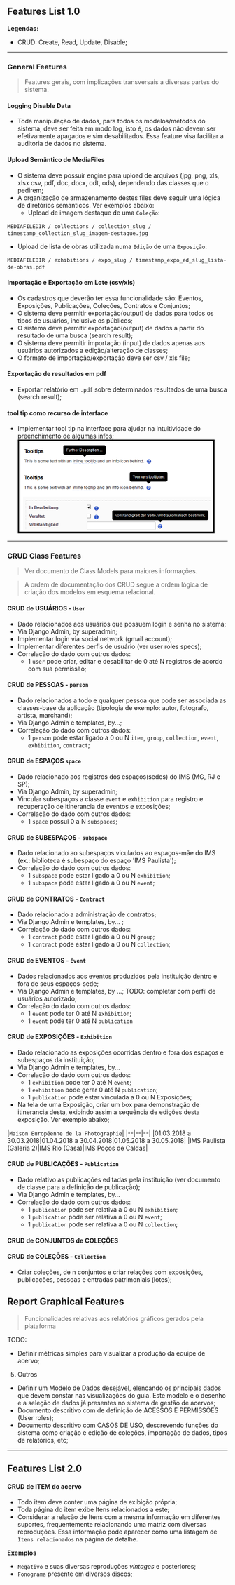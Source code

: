 ## Features List 1.0
**Legendas:**
* CRUD: Create, Read, Update, Disable;

----

### General Features
> Features gerais, com implicações transversais a diversas partes do sistema.

#### Logging Disable Data
- Toda manipulação de dados, para todos os modelos/métodos do sistema, deve ser feita em modo log, isto é, os dados não devem ser efetivamente apagados e sim desabilitados. Essa feature visa facilitar a auditoria de dados no sistema.

#### Upload Semântico de MediaFiles
- O sistema deve possuir engine para upload de arquivos (jpg, png, xls, xlsx csv, pdf, doc, docx, odt, ods), dependendo das classes que o pedirem;
- A organização de armazenamento destes files deve seguir uma lógica de diretórios semanticos. Ver exemplos abaixo:
  - Upload de imagem destaque de uma `Coleção`:

```
MEDIAFILEDIR / collections / collection_slug / timestamp_collection_slug_imagem-destaque.jpg

```

  - Upload de lista de obras utilizada numa `Edição` de uma `Exposição`:

```
MEDIAFILEDIR / exhibitions / expo_slug / timestamp_expo_ed_slug_lista-de-obras.pdf
```

#### Importação e Exportação em Lote (csv/xls)
- Os cadastros que deverão ter essa funcionalidade são: Eventos, Exposições, Publicações, Coleções, Contratos e Conjuntos;
- O sistema deve permitir exportação(output) de dados para todos os tipos de usuários, inclusive os públicos;
- O sistema deve permitir exportação(output) de dados a partir do resultado de uma busca (search result);
- O sistema deve permitir importação (input) de dados apenas aos usuários autorizados a edição/alteração de classes;
- O formato de importação/exportação deve ser csv / xls file;


#### Exportação de resultados em pdf
- Exportar relatório em `.pdf` sobre determinados resultados de uma busca (search result);


#### tool tip como recurso de interface
- Implementar tool tip na interface para ajudar na intuitividade do preenchimento de algumas infos;
![alt text](images/tooltip_example.png)


----
### CRUD Class Features
> Ver documento de Class Models para maiores informações.

> A ordem de documentação dos CRUD segue a ordem lógica de criação dos modelos em esquema relacional.

#### CRUD de USUÁRIOS - `User`
- Dado relacionados aos usuários que possuem login e senha no sistema;
- Via Django Admin, by superadmin;
- Implementar login via social network (gmail account);
- Implementar diferentes perfis de usuário (ver user roles specs);
- Correlação do dado com outros dados:
  - 1 `user` pode criar, editar e desabilitar de 0 até N registros de acordo com sua permissão;


#### CRUD de PESSOAS - `person`
- Dado relacionados a todo e qualquer pessoa que pode ser associada as classes-base da aplicação (tipologia de exemplo: autor, fotografo, artista, marchand);
- Via Django Admin e templates, by...;
- Correlação do dado com outros dados:
  - 1 `person` pode estar ligado a 0 ou N `item`, `group`, `collection`, `event`, `exhibition`, `contract`;


#### CRUD de ESPAÇOS `space`
- Dado relacionado aos registros dos espaços(sedes) do IMS (MG, RJ e SP);
- Via Django Admin, by superadmin;
- Vincular subespaços a classe `event` e `exhibition` para registro e recuperação de itinerancia de eventos e exposições;
- Correlação do dado com outros dados:
  - 1 `space` possui 0 a N `subspaces`;


#### CRUD de SUBESPAÇOS - `subspace`
- Dado relacionado ao subespaços viculados ao espaços-mãe do IMS (ex.: biblioteca é subespaço do espaço 'IMS Paulista');
- Correlação do dado com outros dados:
  - 1 `subspace` pode estar ligado a 0 ou N `exhibition`;
  - 1 `subspace` pode estar ligado a 0 ou N `event`;


#### CRUD de CONTRATOS - `Contract`
- Dado relacionado a administração de contratos;
- Via Django Admin e templates, by... ;
- Correlação do dado com outros dados:
  - 1 `contract` pode estar ligado a 0 ou N `group`;
  - 1 `contract` pode estar ligado a 0 ou N `collection`;


#### CRUD de EVENTOS - `Event`
- Dados relacionados aos eventos produzidos pela instituição dentro e fora de seus espaços-sede;
- Via Django Admin e templates, by ...; TODO: completar com perfil de usuários autorizado;
- Correlação do dado com outros dados:
  - 1 `event` pode ter 0 até N `exhibition`;
  - 1 `event` pode ter 0 até N `publication`


#### CRUD de EXPOSIÇÕES - `Exhibition`
- Dado relacionado as exposições ocorridas dentro e fora dos espaços e subespaços da instituição;
- Via Django Admin e templates, by...
- Correlação do dado com outros dados:
  - 1 `exhibition` pode ter 0 até N `event`;
  - 1 `exhibition` pode gerar 0 até N `publication`;
  - 1 `publication` pode estar vinculada a 0 ou N Exposições;
- Na tela de uma Exposição, criar um box para demonstração de itinerancia desta, exibindo assim a sequência de edições desta exposição. Ver exemplo abaixo;

|`Maison Européenne de la Photographie`|
|--|--|--|
|01.03.2018 a 30.03.2018|01.04.2018 a 30.04.2018|01.05.2018 a 30.05.2018|
|IMS Paulista (Galeria 2)|IMS Rio (Casa)|IMS Poços de Caldas|

#### CRUD de PUBLICAÇÕES - `Publication`
- Dado relativo as publicações editadas pela instituição (ver documento de classe para a definição de publicação);
- Via Django Admin e templates, by...
- Correlação do dado com outros dados:
  - 1 `publication` pode ser relativa a 0 ou N `exhibition`;
  - 1 `publication` pode ser relativa a 0 ou N `event`;
  - 1 `publication` pode ser relativa a 0 ou N `collection`;

#### CRUD de CONJUNTOS de COLEÇÕES

#### CRUD de COLEÇÕES - `Collection`

- Criar coleções, de n conjuntos e criar relações com exposições, publicações, pessoas e entradas patrimoniais (lotes);


## Report Graphical Features
> Funcionalidades relativas aos relatórios gráficos gerados pela plataforma

TODO:
  - Definir métricas simples para visualizar a produção da equipe de acervo;


5. Outros

* Definir um Modelo de Dados desejável, elencando os principais dados que devem constar nas visualizações do guia. Este modelo é o desenho e a seleção de dados já presentes no sistema de gestão de acervos;
* Documento descritivo com de definição de ACESSOS E PERMISSÕES (User roles);
* Documento descritivo com CASOS DE USO, descrevendo funções do sistema como criação e edição de coleções, importação de dados, tipos de relatórios, etc;

----

## Features List 2.0

#### CRUD de ITEM do acervo
  - Todo item deve conter uma página de exibição própria;
  - Toda página do item exibe Itens relacionados a este;
  - Considerar a relação de Itens com a mesma informação em diferentes suportes, frequentemente relacionando uma matriz com diversas reproduções. Essa informação pode aparecer como uma listagem de `Itens relacionados` na página de detalhe.

**Exemplos**
- `Negativo` e suas diversas reproduções _vintages_ e posteriores;
- `Fonograma` presente em diversos discos;
